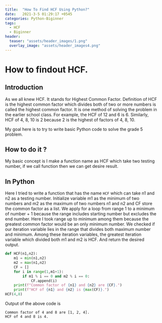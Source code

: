 ```yaml
---
title:  "How To Find HCF Using Python?"
date:   2021-3-5 01:29:17 +0545
categories: Python-Biginner
tags:
  - HCF
  - Biginner
header:
  teaser: "assets/header_images/1.png"
  overlay_image: "assets/header_images4.png"
---
```

# How to findout HCF.

## Introduction
As we all knew HCF. It stands for Highest Common Factor. Definition of HCF is the highest common factor which divides both of two or more numbers is called the highest common factor. It is one method of solving the problem in the earlier school class. For example, the HCF of 12 and 6 is 6. Similarly, HCF of 4, 8, 10 is 2 because 2 is the highest of factors of 4, 8, 10.  

My goal here is to try to write basic Python code to solve the grade 5 problem. 


## How to do it ? 
My basic concept is I make a function name as HCF  which take two testing number, if we call function then we can get desire result. 

## In Python
Here I tried to write a function that has the name `HCF` which can take n1 and n2 as a testing number. Initialize variable m1 as the minimum of two numbers and m2 as the maximum of two numbers n1 and n2 and CF store the common factor as a list. We apply for a loop from range 1 to a minimum of number + 1 because the range includes starting number but excludes the end number. Here I took range up to minimum among them because the greatest common factor would be an only minimum number. We checked if our iteration variable lies in the range that divides both maximum number and minimum. Among these iteration variables, the greatest iteration variable which divided both m1 and m2 is HCF. And return the desired output. 

```python
def HCF(n1,n2):
    m1 = min(n1,n2)
    m2 = max(n1,n2)
    CF = []
    for i in range(1,m1+1):
        if m1 % i == 0 and m2 % i == 0:
            CF.append(i)
    print(f"Common factor of {n1} and {n2} are {CF}.")
    print(f"HCF of {n1} and {n2} is {max(CF)}.")
HCF(4,8)
```
Output of the above code is
```
Common factor of 4 and 8 are [1, 2, 4].
HCF of 4 and 8 is 4.

```
